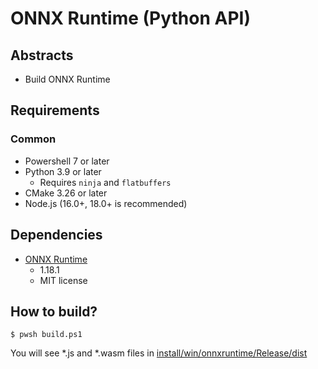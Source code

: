 # ONNX Runtime (Python API)

## Abstracts

* Build ONNX Runtime

## Requirements

### Common

* Powershell 7 or later
* Python 3.9 or later
  * Requires `ninja` and `flatbuffers`
* CMake 3.26 or later
* Node.js (16.0+, 18.0+ is recommended)

## Dependencies

* [ONNX Runtime](https://onnxruntime.ai/)
  * 1.18.1
  * MIT license

## How to build?

````shell
$ pwsh build.ps1
````

You will see *.js and *.wasm files in [install/win/onnxruntime/Release/dist](./install/win/onnxruntime/Release/dist)